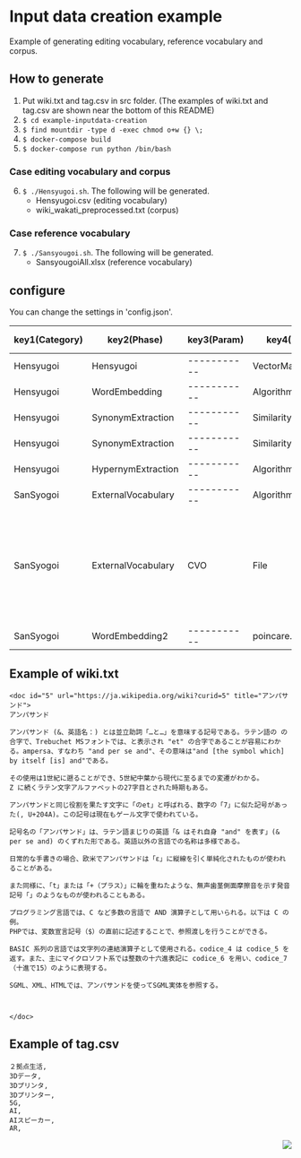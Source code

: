 # Input data creation example

Example of generating editing vocabulary, reference vocabulary and corpus.


## How to generate

1. Put wiki.txt and tag.csv in src folder. (The examples of wiki.txt and tag.csv are shown near the bottom of this README)
2. ```$ cd example-inputdata-creation```
3. ```$ find mountdir -type d -exec chmod o+w {} \;```
4. ```$ docker-compose build```
5. ```$ docker-compose run python /bin/bash```

### Case editing vocabulary and corpus

6. ```$ ./Hensyugoi.sh```. The following will be generated.
   * Hensyugoi.csv (editing vocabulary)
   * wiki_wakati_preprocessed.txt (corpus)


### Case reference vocabulary

7. ```$ ./Sansyougoi.sh```. The following will be generated.
   * SansyougoiAll.xlsx (reference vocabulary)


## configure

You can change the settings in 'config.json'.

|key1(Category)|key2(Phase)|key3(Param)|key4(Config)|value type|default value|detail|
| --- | --- | --- | --- | --- | --- | --- |
|Hensyugoi|Hensyugoi|-----------|VectorMagnification|Number|10|vector magnification.|
|Hensyugoi|WordEmbedding|-----------|Algorithm|String|word2vec|Select to word embedding algorithm.(word2vec or fasttext)|
|Hensyugoi|SynonymExtraction|-----------|SimilarityThreshold|Number|0.30|Synonym is filtering by threshold.|
|Hensyugoi|SynonymExtraction|-----------|SimilarityLimit|Number|10|Find the top-N most similar words.|
|Hensyugoi|HypernymExtraction|-----------|Algorithm|String|hypernym|Use wordnet.|
|SanSyogoi|ExternalVocabulary|-----------|Algorithm|String|wordnet|algorithm change(wordnet, CVO).|
|SanSyogoi|ExternalVocabulary|CVO|File|String|cvo_ver_2_03.ttl|Read file name.<br>Only Japanese is extracted from prefLabel.<br>If a term with the same name exists, the altLabel term will not be registered. (Register only prefLabel terms)<br>If the term has the same name as the broader, it will not be registered in the broader.<br>address:http://www.cavoc.org/cvo.php |
|SanSyogoi|WordEmbedding2|-----------|poincare.epochs|Number|2000|Number of iterations (epochs) over the corpus.|

## Example of wiki.txt

```
<doc id="5" url="https://ja.wikipedia.org/wiki?curid=5" title="アンパサンド">
アンパサンド

アンパサンド (&、英語名：) とは並立助詞「…と…」を意味する記号である。ラテン語の の合字で、Trebuchet MSフォントでは、と表示され "et" の合字であることが容易にわかる。ampersa、すなわち "and per se and"、その意味は"and [the symbol which] by itself [is] and"である。

その使用は1世紀に遡ることができ、5世紀中葉から現代に至るまでの変遷がわかる。
Z に続くラテン文字アルファベットの27字目とされた時期もある。

アンパサンドと同じ役割を果たす文字に「のet」と呼ばれる、数字の「7」に似た記号があった(, U+204A)。この記号は現在もゲール文字で使われている。

記号名の「アンパサンド」は、ラテン語まじりの英語「& はそれ自身 "and" を表す」(& per se and) のくずれた形である。英語以外の言語での名称は多様である。

日常的な手書きの場合、欧米でアンパサンドは「ε」に縦線を引く単純化されたものが使われることがある。

また同様に、「t」または「+（プラス）」に輪を重ねたような、無声歯茎側面摩擦音を示す発音記号「」のようなものが使われることもある。

プログラミング言語では、C など多数の言語で AND 演算子として用いられる。以下は C の例。
PHPでは、変数宣言記号（$）の直前に記述することで、参照渡しを行うことができる。

BASIC 系列の言語では文字列の連結演算子として使用される。codice_4 は codice_5 を返す。また、主にマイクロソフト系では整数の十六進表記に codice_6 を用い、codice_7 （十進で15）のように表現する。

SGML、XML、HTMLでは、アンパサンドを使ってSGML実体を参照する。



</doc>
```

## Example of tag.csv

```
２拠点生活,
3Dデータ,
3Dプリンタ,
3Dプリンター,
5G,
AI,
AIスピーカー,
AR,
```

<div align="right">
  <img src="https://img.shields.io/badge/python-3-blue.svg?style=plastic&logo=python">
</div>
